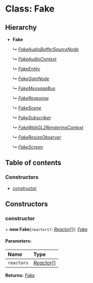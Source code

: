 # Class: Fake

## Hierarchy

* **Fake**

  ↳ [*FakeAudioBufferSourceNode*](fakeaudiobuffersourcenode.md)

  ↳ [*FakeAudioContext*](fakeaudiocontext.md)

  ↳ [*FakeEntity*](fakeentity.md)

  ↳ [*FakeGainNode*](fakegainnode.md)

  ↳ [*FakeMessageBus*](fakemessagebus.md)

  ↳ [*FakeResponse*](fakeresponse.md)

  ↳ [*FakeScene*](fakescene.md)

  ↳ [*FakeSubscriber*](fakesubscriber.md)

  ↳ [*FakeWebGL2RenderingContext*](fakewebgl2renderingcontext.md)

  ↳ [*FakeResizeObserver*](fakeresizeobserver.md)

  ↳ [*FakeScreen*](fakescreen.md)

## Table of contents

### Constructors

- [constructor](fake.md#constructor)

## Constructors

### constructor

\+ **new Fake**(`reactors?`: [*Reactor*](reactor.md)[]): [*Fake*](fake.md)

#### Parameters:

Name | Type |
:------ | :------ |
`reactors` | [*Reactor*](reactor.md)[] |

**Returns:** [*Fake*](fake.md)
